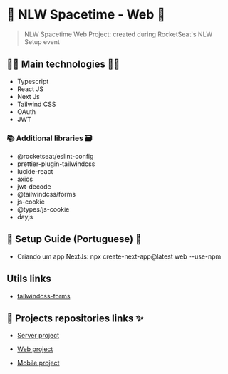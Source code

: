 # 🚀 NLW Spacetime - Web 🚀

> NLW Spacetime Web Project: created during RocketSeat's NLW Setup event

## 👨‍💻 Main technologies 👩‍💻

- Typescript
- React JS
- Next Js
- Tailwind CSS
- OAuth
- JWT

### 📚 Additional libraries 🗃️

- @rocketseat/eslint-config
- prettier-plugin-tailwindcss
- lucide-react
- axios
- jwt-decode
- @tailwindcss/forms
- js-cookie
- @types/js-cookie
- dayjs

## 📃 Setup Guide (Portuguese) 📖

- Criando um app NextJs: npx create-next-app@latest web --use-npm

## Utils links

- [tailwindcss-forms](https://github.com/tailwindlabs/tailwindcss-forms)

## 🔗 Projects repositories links ✨

- [Server project](https://github.com/rodolfoHOk/rocketseat.nlw-spacetime/tree/main/server)

- [Web project](https://github.com/rodolfoHOk/rocketseat.nlw-spacetime/tree/main/web)

- [Mobile project](https://github.com/rodolfoHOk/rocketseat.nlw-spacetime/tree/main/mobile)
